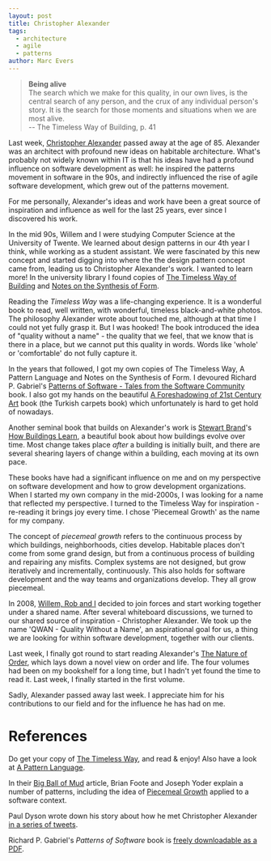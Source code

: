 ```yaml
---
layout: post
title: Christopher Alexander
tags:
  - architecture
  - agile
  - patterns
author: Marc Evers
---
```


> **Being alive**  
> The search which we make for this quality, in our own lives, is the central search of any person, and the crux of any individual person's story. It is the search for those moments and situations when we are most alive.  
>-- The Timeless Way of Building, p. 41

Last week, [Christopher
Alexander](https://en.wikipedia.org/wiki/Christopher_Alexander) passed away at
the age of 85. Alexander was an architect with profound new ideas on habitable
architecture. What's probably not widely known within IT is that his ideas have
had a profound influence on software development as well: he inspired the
patterns movement in software in the 90s, and indirectly influenced the rise of
agile software development, which grew out of the patterns movement.

For me personally, Alexander's ideas and work have been a great source of
inspiration and influence as well for the last 25 years, ever since I discovered
his work.

In the mid 90s, Willem and I were studying Computer Science at the University of
Twente. We learned about design patterns in our 4th year I think, while working
as a student assistant. We were fascinated by this new concept and started
digging into where the the design pattern concept came from, leading us to
Christopher Alexander's work. I wanted to learn more! In the university library
I found copies of [The Timeless Way of
Building](https://www.patternlanguage.com/bookstore/timeless-way-of-building.html)
and [Notes on the Synthesis of
Form](https://www.amazon.com/Notes-Synthesis-Form-Harvard-Paperbacks/dp/0674627512). 

Reading the *Timeless Way* was a life-changing experience. It is a
wonderful book to read, well written, with wonderful, timeless black-and-white
photos. The philosophy Alexander wrote about touched me, although at that time I
could not yet fully grasp it. But I was hooked! The book introduced the idea of
"quality without a name" - the quality that we feel, that we know that is there
in a place, but we cannot put this quality in words. Words like
'whole' or 'comfortable' do not fully capture it.

In the years that followed, I got my own copies of The Timeless Way, A Pattern
Language and Notes on the Synthesis of Form. I devoured Richard P. Gabriel's
[Patterns of Software - Tales from the Software
Community](https://www.amazon.com/Patterns-Software-Tales-Community/dp/0195121236)
book. I also got my hands on the beautiful [A Foreshadowing of 21st Century
Art](http://www.patternlanguage.com/bookstore/foreshadowing-of-21st-century-art.html)
book (the Turkish carpets book) which unfortunately is hard to get hold of
nowadays.

Another seminal book that builds on Alexander's work is [Stewart
Brand](https://twitter.com/stewartbrand)'s [How Buildings
Learn](https://en.wikipedia.org/wiki/How_Buildings_Learn), a beautiful book about how buildings evolve over time. Most change takes
place _after_ a building is initially built, and there are several shearing
layers of change within a building, each moving at its own pace.

These books have had a significant influence on me and on my perspective on
software development and how to grow development organizations. When I started
my own company in the mid-2000s, I was looking for a name that reflected my
perspective. I turned to the Timeless Way for inspiration - re-reading it brings
joy every time. I chose 'Piecemeal Growth' as the name for my company. 

The concept of *piecemeal growth* refers to the continuous process by which
buildings, neighborhoods, cities develop. Habitable places don't come from some
grand design, but from a continuous process of building and repairing any
misfits. Complex systems are not designed, but grow iteratively and
incrementally, continuously. This also holds for software development and the
way teams and organizations develop. They all grow piecemeal.

In 2008, [Willem, Rob and I](/#team) decided to join forces and start
working together under a shared name. After several whiteboard discussions, we
turned to our shared source of inspiration - Christopher Alexander. We took up
the name 'QWAN - Quality Without a Name', an aspirational goal for us, a thing
we are looking for within software development, together with our clients. 

Last week, I finally got round to start reading Alexander's [The Nature of
Order](https://www.patternlanguage.com/bookstore/nature-of-order.html), which
lays down a novel view on order and life. The four volumes had been on my
bookshelf for a long time, but I hadn't yet found the time to read it. Last
week, I finally started in the first volume.

Sadly, Alexander passed away last week. I appreciate him for his contributions
to our field and for the influence he has had on me.

# References

Do get your copy of [The Timeless Way](https://www.patternlanguage.com/bookstore/timeless-way-of-building.html), and read & enjoy! Also have a look at [A Pattern Language](https://www.patternlanguage.com/bookstore/pattern-language.html).

In their [Big Ball of Mud](http://www.laputan.org/mud/mud.html) article, Brian
Foote and Joseph Yoder explain a number of patterns, including the idea of
[Piecemeal Growth](http://www.laputan.org/mud/mud.html#PiecemealGrowth) applied
to a software context.

Paul Dyson wrote down his story about how he met Christopher Alexander [in a series of tweets](https://twitter.com/pauldyson/status/1505137079600271363).

Richard P. Gabriel's *Patterns of Software* book is [freely downloadable as a PDF](https://www.dreamsongs.com/Files/PatternsOfSoftware.pdf).
